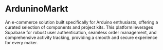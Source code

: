 # ArduninoMarkt
An e-commerce solution built specifically for Arduino enthusiasts, offering a curated selection of components and project kits. This platform leverages Supabase for robust user authentication, seamless order management, and comprehensive activity tracking, providing a smooth and secure experience for every maker.
